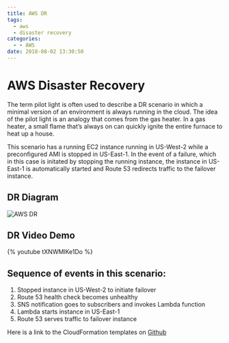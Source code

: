 ```yaml
---
title: AWS DR
tags:
  - aws
  - disaster recovery
categories:
  - - AWS
date: 2018-08-02 13:30:50
---
```


# AWS Disaster Recovery

The term pilot light is often used to describe a DR scenario in which a minimal version of an environment is always
running in the cloud. The idea of the pilot light is an analogy that comes from the gas heater. In a gas heater, a small
flame that’s always on can quickly ignite the entire furnace to heat up a house.

This scenario has a running EC2 instance running in US-West-2 while a preconfigured AMI is stopped in US-East-1. In the event of a failure, which in this case is initated by stopping the running instance, the instance in US-East-1 is automatically started and Route 53 redirects traffic to the failover instance. 

## DR Diagram
![AWS DR](https://user-images.githubusercontent.com/23042063/42403841-0408b49a-8139-11e8-8434-c13dac0b633f.png)

## DR Video Demo
{% youtube tXNWMlKe1Do %}

## Sequence of events in this scenario:
1. Stopped instance in US-West-2 to initiate failover
2. Route 53 health check becomes unhealthy
3. SNS notification goes to subscribers and invokes Lambda function
4. Lambda starts instance in US-East-1
5. Route 53 serves traffic to failover instance

Here is a link to the CloudFormation templates on [Github](https://github.com/bgreengo/aws-dr)

